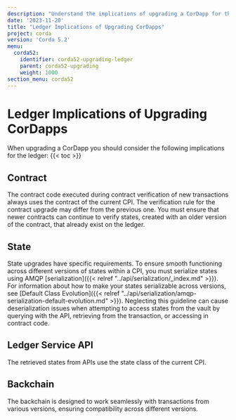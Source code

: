 ```yaml
---
description: "Understand the implications of upgrading a CorDapp for the ledger."
date: '2023-11-20'
title: "Ledger Implications of Upgrading CorDapps"
project: corda
version: 'Corda 5.2'
menu:
  corda52:
    identifier: corda52-upgrading-ledger
    parent: corda52-upgrading
    weight: 1000
section_menu: corda52
---
```

# Ledger Implications of Upgrading CorDapps

When upgrading a CorDapp you should consider the following implications for the ledger:
{{< toc >}}

## Contract

The contract code executed during contract verification of new transactions always uses the contract of the current CPI. The verification rule for the contract upgrade may differ from the previous one. You must ensure that newer contracts can continue to verify states, created with an older version of the contract, that already exist on the ledger.

## State

State upgrades have specific requirements. To ensure smooth functioning across different versions of states within a CPI, you must serialize states using AMQP [serialization]({{< relref "../api/serialization/_index.md" >}}). For information about how to make your states serializable across versions, see [Default Class Evolution]({{< relref "../api/serialization/amqp-serialization-default-evolution.md" >}}). Neglecting this guideline can cause deserialization issues when attempting to access states from the vault by querying with the API, retrieving from the transaction, or accessing in contract code.

## Ledger Service API

The retrieved states from APIs use the state class of the current CPI.

## Backchain

The backchain is designed to work seamlessly with transactions from various versions, ensuring compatibility across different versions.
